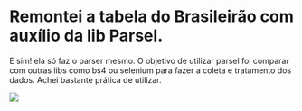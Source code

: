# Remontei a tabela do Brasileirão com auxílio da lib Parsel.

E sim! ela só faz o parser mesmo. O objetivo de utilizar parsel foi comparar com outras libs como bs4 ou selenium para fazer a coleta e tratamento dos dados. Achei bastante prática de utilizar.



<img src = "Brasileirao/imghead.png">
